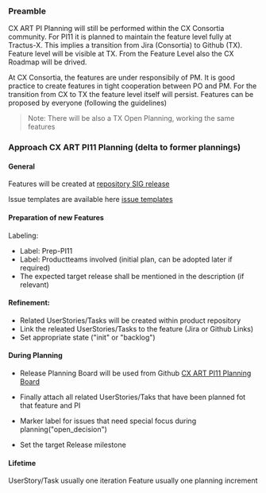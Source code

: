 ### Preamble
CX ART PI Planning will still be performed within the CX Consortia community. For PI11 it is planned to maintain the feature level fully at Tractus-X.
This implies a transition from Jira (Consortia) to Github (TX). Feature level will be visible at TX. From the Feature Level also the CX Roadmap will be drived.

At CX Consortia, the features are under responsibily of PM. It is good practice to create features in tight cooperation between PO and PM. 
For the transition from CX to TX the feature level itself will persist. Features can be proposed by everyone (following the guidelines)

> Note: There will be also a TX Open Planning, working the same features


### Approach CX ART PI11 Planning (delta to former plannings)

#### General

Features will be created at [repository SIG release](https://github.com/eclipse-tractusx/sig-release)

Issue templates are available here [issue templates](https://github.com/eclipse-tractusx/sig-project-management/issues/new/choose)

#### Preparation of new Features

Labeling:

* Label: Prep-PI11
* Label: Productteams involved (initial plan, can be adopted later if required)
* The expected target release shall be mentioned in the description (if relevant)

#### Refinement: 

* Related UserStories/Tasks will be created within product repository
* Link the releated UserStories/Tasks to the feature (Jira or Github Links)
* Set appropriate state ("init" or "backlog")

#### During Planning

* Release Planning Board will be used from Github [CX ART PI11 Planning Board](https://github.com/orgs/eclipse-tractusx/projects/26/views/16)

* Finally attach all related UserStories/Taks that have been planned fot that feature and PI
* Marker label for issues that need special focus during planning("open_decision")
* Set the target Release milestone

#### Lifetime

UserStory/Task usually one iteration
Feature usually one planning increment
